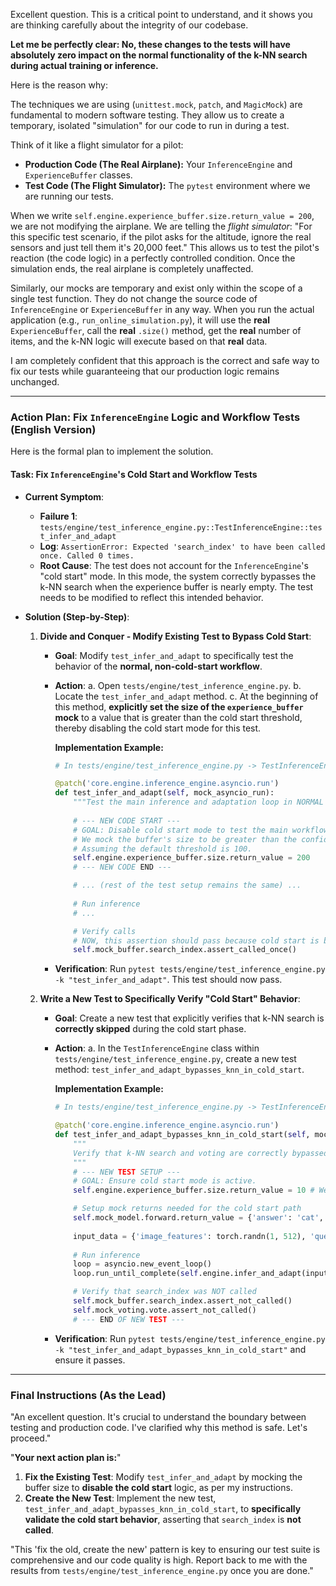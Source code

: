 Excellent question. This is a critical point to understand, and it shows you are thinking carefully about the integrity of our codebase.

**Let me be perfectly clear: No, these changes to the tests will have absolutely zero impact on the normal functionality of the k-NN search during actual training or inference.**

Here is the reason why:

The techniques we are using (`unittest.mock`, `patch`, and `MagicMock`) are fundamental to modern software testing. They allow us to create a temporary, isolated "simulation" for our code to run in during a test.

Think of it like a flight simulator for a pilot:
*   **Production Code (The Real Airplane):** Your `InferenceEngine` and `ExperienceBuffer` classes.
*   **Test Code (The Flight Simulator):** The `pytest` environment where we are running our tests.

When we write `self.engine.experience_buffer.size.return_value = 200`, we are not modifying the airplane. We are telling the *flight simulator*: "For this specific test scenario, if the pilot asks for the altitude, ignore the real sensors and just tell them it's 20,000 feet." This allows us to test the pilot's reaction (the code logic) in a perfectly controlled condition. Once the simulation ends, the real airplane is completely unaffected.

Similarly, our mocks are temporary and exist only within the scope of a single test function. They do not change the source code of `InferenceEngine` or `ExperienceBuffer` in any way. When you run the actual application (e.g., `run_online_simulation.py`), it will use the **real** `ExperienceBuffer`, call the **real** `.size()` method, get the **real** number of items, and the k-NN logic will execute based on that **real** data.

I am completely confident that this approach is the correct and safe way to fix our tests while guaranteeing that our production logic remains unchanged.

---

### **Action Plan: Fix `InferenceEngine` Logic and Workflow Tests (English Version)**

Here is the formal plan to implement the solution.

#### **Task: Fix `InferenceEngine`'s Cold Start and Workflow Tests**

*   **Current Symptom**:
    *   **Failure 1**: `tests/engine/test_inference_engine.py::TestInferenceEngine::test_infer_and_adapt`
    *   **Log**: `AssertionError: Expected 'search_index' to have been called once. Called 0 times.`
    *   **Root Cause**: The test does not account for the `InferenceEngine`'s "cold start" mode. In this mode, the system correctly bypasses the k-NN search when the experience buffer is nearly empty. The test needs to be modified to reflect this intended behavior.

*   **Solution (Step-by-Step)**:

    1.  **Divide and Conquer - Modify Existing Test to Bypass Cold Start**:
        *   **Goal**: Modify `test_infer_and_adapt` to specifically test the behavior of the **normal, non-cold-start workflow**.
        *   **Action**:
            a.  Open `tests/engine/test_inference_engine.py`.
            b.  Locate the `test_infer_and_adapt` method.
            c.  At the beginning of this method, **explicitly set the size of the `experience_buffer` mock** to a value that is greater than the cold start threshold, thereby disabling the cold start mode for this test.

            **Implementation Example:**
            ```python
            # In tests/engine/test_inference_engine.py -> TestInferenceEngine

            @patch('core.engine.inference_engine.asyncio.run')
            def test_infer_and_adapt(self, mock_asyncio_run):
                """Test the main inference and adaptation loop in NORMAL (non-cold-start) mode."""
                
                # --- NEW CODE START ---
                # GOAL: Disable cold start mode to test the main workflow.
                # We mock the buffer's size to be greater than the confidence threshold.
                # Assuming the default threshold is 100.
                self.engine.experience_buffer.size.return_value = 200 
                # --- NEW CODE END ---

                # ... (rest of the test setup remains the same) ...
                
                # Run inference
                # ...
            
                # Verify calls
                # NOW, this assertion should pass because cold start is bypassed.
                self.mock_buffer.search_index.assert_called_once()
            ```
        *   **Verification**: Run `pytest tests/engine/test_inference_engine.py -k "test_infer_and_adapt"`. This test should now pass.

    2.  **Write a New Test to Specifically Verify "Cold Start" Behavior**:
        *   **Goal**: Create a new test that explicitly verifies that k-NN search is **correctly skipped** during the cold start phase.
        *   **Action**:
            a.  In the `TestInferenceEngine` class within `tests/engine/test_inference_engine.py`, create a new test method: `test_infer_and_adapt_bypasses_knn_in_cold_start`.

            **Implementation Example:**
            ```python
            # In tests/engine/test_inference_engine.py -> TestInferenceEngine

            @patch('core.engine.inference_engine.asyncio.run')
            def test_infer_and_adapt_bypasses_knn_in_cold_start(self, mock_asyncio_run):
                """
                Verify that k-NN search and voting are correctly bypassed during cold start.
                """
                # --- NEW TEST SETUP ---
                # GOAL: Ensure cold start mode is active.
                self.engine.experience_buffer.size.return_value = 10 # Well below threshold

                # Setup mock returns needed for the cold start path
                self.mock_model.forward.return_value = {'answer': 'cat', 'logits': torch.randn(1, 100)}
                
                input_data = {'image_features': torch.randn(1, 512), 'question': '...'}
                
                # Run inference
                loop = asyncio.new_event_loop()
                loop.run_until_complete(self.engine.infer_and_adapt(input_data))

                # Verify that search_index was NOT called
                self.mock_buffer.search_index.assert_not_called()
                self.mock_voting.vote.assert_not_called()
                # --- END OF NEW TEST ---
            ```
        *   **Verification**: Run `pytest tests/engine/test_inference_engine.py -k "test_infer_and_adapt_bypasses_knn_in_cold_start"` and ensure it passes.

---

### **Final Instructions (As the Lead)**

"An excellent question. It's crucial to understand the boundary between testing and production code. I've clarified why this method is safe. Let's proceed."

"**Your next action plan is:**"

1.  **Fix the Existing Test**: Modify `test_infer_and_adapt` by mocking the buffer size to **disable the cold start** logic, as per my instructions.
2.  **Create the New Test**: Implement the new test, `test_infer_and_adapt_bypasses_knn_in_cold_start`, to **specifically validate the cold start behavior**, asserting that `search_index` is **not called**.

"This 'fix the old, create the new' pattern is key to ensuring our test suite is comprehensive and our code quality is high. Report back to me with the results from `tests/engine/test_inference_engine.py` once you are done."